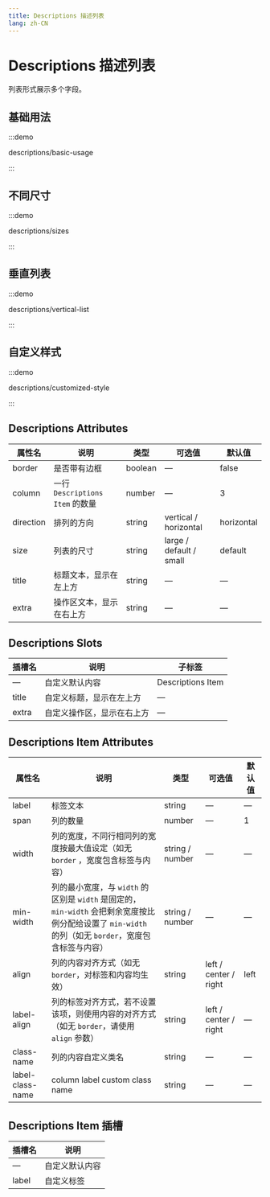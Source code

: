```yaml
---
title: Descriptions 描述列表
lang: zh-CN
---
```


# Descriptions 描述列表

列表形式展示多个字段。

## 基础用法

:::demo

descriptions/basic-usage

:::

## 不同尺寸

:::demo

descriptions/sizes

:::

## 垂直列表

:::demo

descriptions/vertical-list

:::

## 自定义样式

:::demo

descriptions/customized-style

:::

## Descriptions Attributes

| 属性名       | 说明                         | 类型      | 可选值                     | 默认值        |
| --------- | -------------------------- | ------- | ----------------------- | ---------- |
| border    | 是否带有边框                     | boolean | —                       | false      |
| column    | 一行 `Descriptions Item` 的数量 | number  | —                       | 3          |
| direction | 排列的方向                      | string  | vertical / horizontal   | horizontal |
| size      | 列表的尺寸                      | string  | large / default / small | default    |
| title     | 标题文本，显示在左上方                | string  | —                       | —          |
| extra     | 操作区文本，显示在右上方               | string  | —                       | —          |

## Descriptions Slots

| 插槽名   | 说明            | 子标签               |
| ----- | ------------- | ----------------- |
| —     | 自定义默认内容       | Descriptions Item |
| title | 自定义标题，显示在左上方  | —                 |
| extra | 自定义操作区，显示在右上方 | —                 |

## Descriptions Item Attributes

| 属性名              | 说明                                                                                                   | 类型              | 可选值                   | 默认值  |
| ---------------- | ---------------------------------------------------------------------------------------------------- | --------------- | --------------------- | ---- |
| label            | 标签文本                                                                                                 | string          | —                     | —    |
| span             | 列的数量                                                                                                 | number          | —                     | 1    |
| width            | 列的宽度，不同行相同列的宽度按最大值设定（如无 `border` ，宽度包含标签与内容）                                                         | string / number | —                     | —    |
| min-width        | 列的最小宽度，与 `width` 的区别是 `width` 是固定的，`min-width` 会把剩余宽度按比例分配给设置了 `min-width` 的列（如无 `border`，宽度包含标签与内容） | string / number | —                     | —    |
| align            | 列的内容对齐方式（如无 `border`，对标签和内容均生效）                                                                      | string          | left / center / right | left |
| label-align      | 列的标签对齐方式，若不设置该项，则使用内容的对齐方式（如无 `border`，请使用 `align` 参数）                                               | string          | left / center / right | —    |
| class-name       | 列的内容自定义类名                                                                                            | string          | —                     | —    |
| label-class-name | column label custom class name                                                                       | string          | —                     | —    |

## Descriptions Item 插槽

| 插槽名   | 说明      |
| ----- | ------- |
| —     | 自定义默认内容 |
| label | 自定义标签   |
